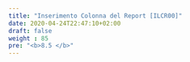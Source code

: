 ```yaml
---
title: "Inserimento Colonna del Report [ILCR00]"
date: 2020-04-24T22:47:10+02:00
draft: false
weight : 85
pre: "<b>8.5 </b>"
---
```



